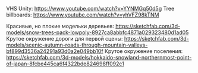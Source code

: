 VHS Unity: https://www.youtube.com/watch?v=YYNMGq50d5g
Tree billboards: https://www.youtube.com/watch?v=yhVFZ98kTNM

	
Красивые, но плохие модельки деревьев: https://sketchfab.com/3d-models/snow-trees-pack-lowpoly-8927ca8abbfc4871a029323480d1ad05 
Крутое окружение дороги для первой сцены: https://sketchfab.com/3d-models/scenic-autumn-roads-through-mountain-valleys-bf899d3536a24291a93d0a2e049bb10f 
Крутое окружение поселения: https://sketchfab.com/3d-models/hokkaido-snowland-northernmost-point-of-japan-8fcbe445ca6f4322bde824698ff092c1